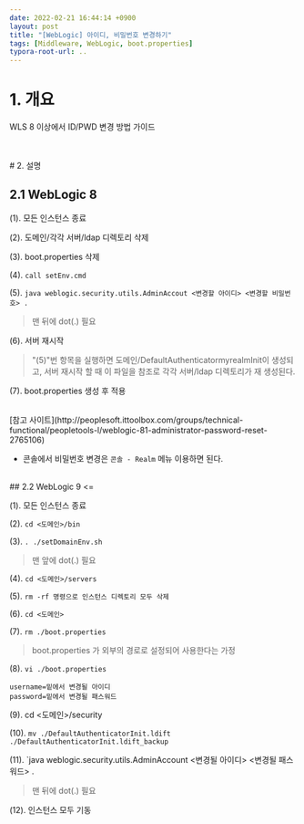 ```yaml
---
date: 2022-02-21 16:44:14 +0900
layout: post
title: "[WebLogic] 아이디, 비밀번호 변경하기"
tags: [Middleware, WebLogic, boot.properties]
typora-root-url: ..
---
```


# 1. 개요

WLS 8 이상에서 ID/PWD 변경 방법 가이드

<br><br># 2. 설명

## 2.1 WebLogic 8

(1). 모든 인스턴스 종료

(2). 도메인/각각 서버/ldap 디렉토리 삭제

(3). boot.properties 삭제

(4). `call setEnv.cmd`

(5). `java weblogic.security.utils.AdminAccout <변경할 아이디> <변경할 비밀번호> .`

> 맨 뒤에 dot(.) 필요

(6). 서버 재시작

> "(5)"번 항목을 실행하면 도메인/DefaultAuthenticatormyrealmInit이 생성되고, 서버 재시작 할 때 이 파일을 참조로 각각 서버/ldap 디렉토리가 재 생성된다.

(7). boot.properties 생성 후 적용

<br>
[참고 사이트](http://peoplesoft.ittoolbox.com/groups/technical-functional/peopletools-l/weblogic-81-administrator-password-reset-2765106)

* 콘솔에서 비밀번호 변경은 `콘솔 - Realm` 메뉴 이용하면 된다.

<br>
## 2.2 WebLogic 9 <=

(1). 모든 인스턴스 종료

(2). `cd <도메인>/bin`

(3). `. ./setDomainEnv.sh`

> 맨 앞에 dot(.) 필요

(4). `cd <도메인>/servers`

(5). `rm -rf 명령으로 인스턴스 디렉토리 모두 삭제`

(6). `cd <도메인>`

(7). `rm ./boot.properties`

> boot.properties 가 외부의 경로로 설정되어 사용한다는 가정

(8). `vi ./boot.properties`

```
username=밑에서 변경될 아이디
password=밑에서 변경될 패스워드
```

(9). cd <도메인>/security

(10). `mv ./DefaultAuthenticatorInit.ldift ./DefaultAuthenticatorInit.ldift_backup`

(11). `java weblogic.security.utils.AdminAccount <변경될 아이디> <변경될 패스워드> .

> 맨 뒤에 dot(.) 필요

(12). 인스턴스 모두 기동

